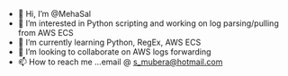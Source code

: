 - 👋 Hi, I’m @MehaSal
- 👀 I’m interested in Python scripting and working on log parsing/pulling from AWS ECS
- 🌱 I’m currently learning Python, RegEx, AWS ECS
- 💞️ I’m looking to collaborate on AWS logs forwarding
- 📫 How to reach me ...email @ s_mubera@hotmail.com

<!---
MehaSal/MehaSal is a ✨ special ✨ repository because its `README.md` (this file) appears on your GitHub profile.
You can click the Preview link to take a look at your changes.
--->
